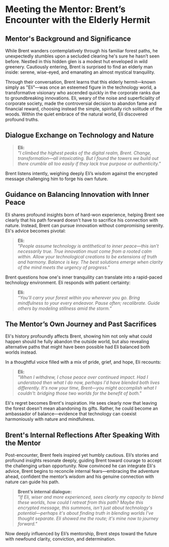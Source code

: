 # Meeting the Mentor: Brent’s Encounter with the Elderly Hermit

## Mentor's Background and Significance  
While Brent wanders contemplatively through his familiar forest paths, he unexpectedly stumbles upon a secluded clearing he's sure he hasn’t seen before. Nestled in this hidden glen is a modest hut enveloped in wild greenery. Cautiously entering, Brent is surprised to find an elderly man inside: serene, wise-eyed, and emanating an almost mystical tranquility.

Through their conversation, Brent learns that this elderly hermit—known simply as "Eli"—was once an esteemed figure in the technology world, a transformative visionary who ascended quickly in the corporate ranks due to groundbreaking innovations. Eli, weary of the noise and superficiality of corporate society, made the controversial decision to abandon fame and financial reward, choosing instead the simple, spiritually rich solitude of the woods. Within the quiet embrace of the natural world, Eli discovered profound truths.

## Dialogue Exchange on Technology and Nature  

>**Eli:**   
>*"I climbed the highest peaks of the digital realm, Brent. Change, transformation—all intoxicating. But I found the towers we build out there crumble all too easily if they lack true purpose or authenticity."*

Brent listens intently, weighing deeply Eli’s wisdom against the encrypted message challenging him to forge his own future.

## Guidance on Balancing Innovation with Inner Peace  

Eli shares profound insights born of hard-won experience, helping Brent see clearly that his path forward doesn't have to sacrifice his connection with nature. Instead, Brent can pursue innovation without compromising serenity. Eli's advice becomes pivotal:

>**Eli:**   
>*"People assume technology is antithetical to inner peace—this isn’t necessarily true. True innovation must come from a rooted calm within. Allow your technological creations to be extensions of truth and harmony. Balance is key. The best solutions emerge when clarity of the mind meets the urgency of progress."*

Brent questions how one's inner tranquility can translate into a rapid-paced technology environment. Eli responds with patient certainty:

>**Eli:**  
>*“You’ll carry your forest within you wherever you go. Bring mindfulness to your every endeavor. Pause often; recalibrate. Guide others by modeling stillness amid the storm.”*

## The Mentor’s Own Journey and Past Sacrifices  

Eli's history profoundly affects Brent, showing him not only what could happen should he fully abandon the outside world, but also revealing alternative paths that might have been possible had Eli balanced both worlds instead.

In a thoughtful voice filled with a mix of pride, grief, and hope, Eli recounts:

>**Eli:**  
>*"When I withdrew, I chose peace over continued impact. Had I understood then what I do now, perhaps I'd have blended both lives differently. It's now your time, Brent—you might accomplish what I couldn't: bridging those two worlds for the benefit of both."*

Eli's regret becomes Brent's inspiration. He sees clearly now that leaving the forest doesn't mean abandoning its gifts. Rather, he could become an ambassador of balance—evidence that technology can coexist harmoniously with nature and mindfulness.

## Brent's Internal Reflections After Speaking With the Mentor  

Post-encounter, Brent feels inspired yet humbly cautious. Eli’s stories and profound insights resonate deeply, guiding Brent toward courage to accept the challenging urban opportunity. Now convinced he can integrate Eli's advice, Brent begins to reconcile internal fears—embracing the adventure ahead, confident the mentor’s wisdom and his genuine connection with nature can guide his path.

>**Brent’s internal dialogue:**  
>*"If Eli, wiser and more experienced, sees clearly my capacity to blend these worlds, how could I retreat from this path? Maybe this encrypted message, this summons, isn't just about technology's potential—perhaps it's about finding truth in blending worlds I've thought separate. Eli showed me the route; it's mine now to journey forward."*

Now deeply influenced by Eli’s mentorship, Brent steps toward the future with newfound clarity, conviction, and determination.

